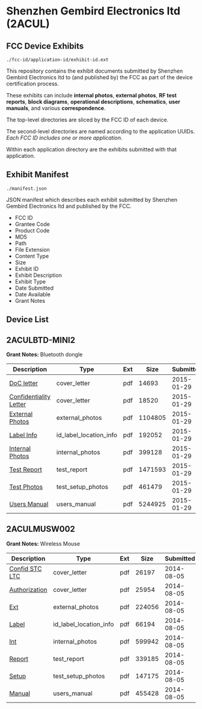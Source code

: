 # Shenzhen Gembird Electronics ltd (2ACUL)
## FCC Device Exhibits

```
./fcc-id/application-id/exhibit-id.ext
```

This repository contains the exhibit documents submitted by Shenzhen Gembird Electronics ltd to (and published by) the FCC as part of the device certification process.

These exhibits can include **internal photos**, **external photos**, **RF test reports**, **block diagrams**, **operational descriptions**, **schematics**, **user manuals**, and various **correspondence**.

The top-level directories are sliced by the FCC ID of each device.

The second-level directories are named according to the application UUIDs. *Each FCC ID includes one or more application.*

Within each application directory are the exhibits submitted with that application. 

## Exhibit Manifest

```
./manifest.json
```

JSON manifest which describes each exhibit submitted by Shenzhen Gembird Electronics ltd and published by the FCC.

- FCC ID
- Grantee Code
- Product Code
- MD5
- Path
- File Extension
- Content Type
- Size
- Exhibit ID
- Exhibit Description
- Exhibit Type
- Date Submitted
- Date Available
- Grant Notes

## Device List
## 2ACULBTD-MINI2
**Grant Notes:** Bluetooth dongle

| Description | Type | Ext | Size | Submitted | Available |
| ----------- | ---- | --- | ---- | --------- | --------- |
| [DoC letter](2ACULBTD-MINI2/cf485b8f80cada51c4915d23b472711c/2517333.pdf) | cover_letter | pdf | 14693 | 2015-01-29 | 2015-01-29 |
| [Confidentiality Letter](2ACULBTD-MINI2/cf485b8f80cada51c4915d23b472711c/2517337.pdf) | cover_letter | pdf | 18520 | 2015-01-29 | 2015-01-29 |
| [External Photos](2ACULBTD-MINI2/cf485b8f80cada51c4915d23b472711c/2517335.pdf) | external_photos | pdf | 1104805 | 2015-01-29 | 2015-01-29 |
| [Label Info](2ACULBTD-MINI2/cf485b8f80cada51c4915d23b472711c/2517339.pdf) | id_label_location_info | pdf | 192052 | 2015-01-29 | 2015-01-29 |
| [Internal Photos](2ACULBTD-MINI2/cf485b8f80cada51c4915d23b472711c/2517338.pdf) | internal_photos | pdf | 399128 | 2015-01-29 | 2015-01-29 |
| [Test Report](2ACULBTD-MINI2/cf485b8f80cada51c4915d23b472711c/2517336.pdf) | test_report | pdf | 1471593 | 2015-01-29 | 2015-01-29 |
| [Test Photos](2ACULBTD-MINI2/cf485b8f80cada51c4915d23b472711c/2517340.pdf) | test_setup_photos | pdf | 461479 | 2015-01-29 | 2015-01-29 |
| [Users Manual](2ACULBTD-MINI2/cf485b8f80cada51c4915d23b472711c/2517334.pdf) | users_manual | pdf | 5244925 | 2015-01-29 | 2015-01-29 |
## 2ACULMUSW002
**Grant Notes:** Wireless Mouse

| Description | Type | Ext | Size | Submitted | Available |
| ----------- | ---- | --- | ---- | --------- | --------- |
| [Confid STC LTC](2ACULMUSW002/179a5aee99499a02ba9ab56f842c7de0/2347861.pdf) | cover_letter | pdf | 26197 | 2014-08-05 | 2014-08-05 |
| [Authorization](2ACULMUSW002/179a5aee99499a02ba9ab56f842c7de0/2347864.pdf) | cover_letter | pdf | 25954 | 2014-08-05 | 2014-08-05 |
| [Ext](2ACULMUSW002/179a5aee99499a02ba9ab56f842c7de0/2347859.pdf) | external_photos | pdf | 224056 | 2014-08-05 | 2015-02-01 |
| [Label](2ACULMUSW002/179a5aee99499a02ba9ab56f842c7de0/2347863.pdf) | id_label_location_info | pdf | 66194 | 2014-08-05 | 2014-08-05 |
| [Int](2ACULMUSW002/179a5aee99499a02ba9ab56f842c7de0/2347862.pdf) | internal_photos | pdf | 599942 | 2014-08-05 | 2015-02-01 |
| [Report](2ACULMUSW002/179a5aee99499a02ba9ab56f842c7de0/2347860.pdf) | test_report | pdf | 339185 | 2014-08-05 | 2014-08-05 |
| [Setup](2ACULMUSW002/179a5aee99499a02ba9ab56f842c7de0/2347865.pdf) | test_setup_photos | pdf | 147175 | 2014-08-05 | 2015-02-01 |
| [Manual](2ACULMUSW002/179a5aee99499a02ba9ab56f842c7de0/2347866.pdf) | users_manual | pdf | 455428 | 2014-08-05 | 2015-02-01 |
